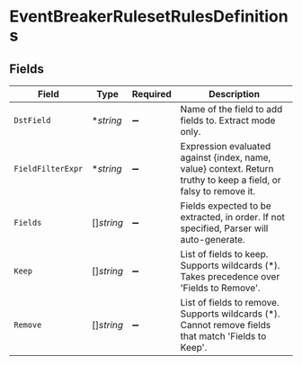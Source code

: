 # EventBreakerRulesetRulesDefinitions


## Fields

| Field                                                                                                            | Type                                                                                                             | Required                                                                                                         | Description                                                                                                      |
| ---------------------------------------------------------------------------------------------------------------- | ---------------------------------------------------------------------------------------------------------------- | ---------------------------------------------------------------------------------------------------------------- | ---------------------------------------------------------------------------------------------------------------- |
| `DstField`                                                                                                       | **string*                                                                                                        | :heavy_minus_sign:                                                                                               | Name of the field to add fields to. Extract mode only.                                                           |
| `FieldFilterExpr`                                                                                                | **string*                                                                                                        | :heavy_minus_sign:                                                                                               | Expression evaluated against {index, name, value} context. Return truthy to keep a field, or falsy to remove it. |
| `Fields`                                                                                                         | []*string*                                                                                                       | :heavy_minus_sign:                                                                                               | Fields expected to be extracted, in order. If not specified, Parser will auto-generate.                          |
| `Keep`                                                                                                           | []*string*                                                                                                       | :heavy_minus_sign:                                                                                               | List of fields to keep. Supports wildcards (*). Takes precedence over 'Fields to Remove'.                        |
| `Remove`                                                                                                         | []*string*                                                                                                       | :heavy_minus_sign:                                                                                               | List of fields to remove. Supports wildcards (*). Cannot remove fields that match 'Fields to Keep'.              |
